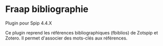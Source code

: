 # Fraap bibliographie

Plugin pour Spip 4.4.X

Ce plugin reprend les références bibliographiques (fbiblios) de Zotspip et Zotero. Il permet d'associer des mots-clés aux références.
